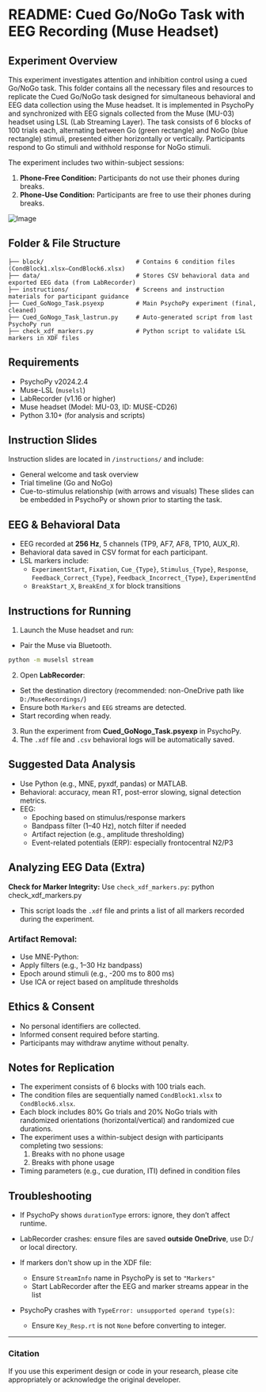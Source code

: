 # README: Cued Go/NoGo Task with EEG Recording (Muse Headset)

## Experiment Overview

This experiment investigates attention and inhibition control using a cued Go/NoGo task. This folder contains all the necessary files and resources to replicate the Cued Go/NoGo task designed for simultaneous behavioral and EEG data collection using the Muse headset. It is implemented in PsychoPy and synchronized with EEG signals collected from the Muse (MU-03) headset using LSL (Lab Streaming Layer). The task consists of 6 blocks of 100 trials each, alternating between Go (green rectangle) and NoGo (blue rectangle) stimuli, presented either horizontally or vertically. Participants respond to Go stimuli and withhold response for NoGo stimuli.

The experiment includes two within-subject sessions:
1. **Phone-Free Condition:** Participants do not use their phones during breaks.
2. **Phone-Use Condition:** Participants are free to use their phones during breaks.

![Image](https://github.com/user-attachments/assets/8c107d40-9c03-47e6-9377-42ada6ea9af9)

## Folder & File Structure

```
├── block/                          # Contains 6 condition files (CondBlock1.xlsx–CondBlock6.xlsx)
├── data/                           # Stores CSV behavioral data and exported EEG data (from LabRecorder)
├── instructions/                   # Screens and instruction materials for participant guidance
├── Cued_GoNogo_Task.psyexp         # Main PsychoPy experiment (final, cleaned)
├── Cued_GoNogo_Task_lastrun.py     # Auto-generated script from last PsychoPy run
├── check_xdf_markers.py            # Python script to validate LSL markers in XDF files
```

## Requirements

- PsychoPy v2024.2.4
- Muse-LSL (`muselsl`)
- LabRecorder (v1.16 or higher)
- Muse headset (Model: MU-03, ID: MUSE-CD26)
- Python 3.10+ (for analysis and scripts)

## Instruction Slides
Instruction slides are located in `/instructions/` and include:
- General welcome and task overview
- Trial timeline (Go and NoGo)
- Cue-to-stimulus relationship (with arrows and visuals)
These slides can be embedded in PsychoPy or shown prior to starting the task.

## EEG & Behavioral Data

- EEG recorded at **256 Hz**, 5 channels (TP9, AF7, AF8, TP10, AUX_R).
- Behavioral data saved in CSV format for each participant.
- LSL markers include:
  - `ExperimentStart`, `Fixation`, `Cue_{Type}`, `Stimulus_{Type}`, `Response`, `Feedback_Correct_{Type}`, `Feedback_Incorrect_{Type}`, `ExperimentEnd`
  - `BreakStart_X`, `BreakEnd_X` for block transitions

## Instructions for Running

1. Launch the Muse headset and run:
  - Pair the Muse via Bluetooth.
   ```bash
   python -m muselsl stream
   ```
2. Open **LabRecorder**:
- Set the destination directory (recommended: non-OneDrive path like `D:/MuseRecordings/`)
- Ensure both `Markers` and `EEG` streams are detected.
- Start recording when ready.

3. Run the experiment from **Cued_GoNogo_Task.psyexp** in PsychoPy.
4. The `.xdf` file and `.csv` behavioral logs will be automatically saved.

## Suggested Data Analysis

- Use Python (e.g., MNE, pyxdf, pandas) or MATLAB.
- Behavioral: accuracy, mean RT, post-error slowing, signal detection metrics.
- EEG:
  - Epoching based on stimulus/response markers
  - Bandpass filter (1–40 Hz), notch filter if needed
  - Artifact rejection (e.g., amplitude thresholding)
  - Event-related potentials (ERP): especially frontocentral N2/P3

## Analyzing EEG Data (Extra)
**Check for Marker Integrity:** 
Use `check_xdf_markers.py`:
python check_xdf_markers.py
- This script loads the `.xdf` file and prints a list of all markers recorded during the experiment.

### Artifact Removal:
- Use MNE-Python:
- Apply filters (e.g., 1–30 Hz bandpass)
- Epoch around stimuli (e.g., -200 ms to 800 ms)
- Use ICA or reject based on amplitude thresholds

## Ethics & Consent

- No personal identifiers are collected.
- Informed consent required before starting.
- Participants may withdraw anytime without penalty.

## Notes for Replication
- The experiment consists of 6 blocks with 100 trials each.
- The condition files are sequentially named `CondBlock1.xlsx` to `CondBlock6.xlsx`.
- Each block includes 80% Go trials and 20% NoGo trials with randomized orientations (horizontal/vertical) and randomized cue durations.
- The experiment uses a within-subject design with participants completing two sessions:
    1. Breaks with no phone usage
    2. Breaks with phone usage
- Timing parameters (e.g., cue duration, ITI) defined in condition files

## Troubleshooting

- If PsychoPy shows `durationType` errors: ignore, they don’t affect runtime.

- LabRecorder crashes: ensure files are saved **outside OneDrive**, use D:/ or local directory.

- If markers don't show up in the XDF file:
    - Ensure `StreamInfo` name in PsychoPy is set to `"Markers"`
    - Start LabRecorder after the EEG and marker streams appear in the list

- PsychoPy crashes with `TypeError: unsupported operand type(s)`:
    - Ensure `Key_Resp.rt` is not `None` before converting to integer.
---
### Citation

If you use this experiment design or code in your research, please cite appropriately or acknowledge the original developer.

